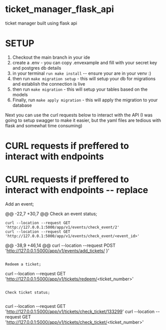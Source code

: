 # ticket_manager_flask_api
ticket manager built using flask api

# SETUP
1. Checkout the main branch in your ide
2. create a .env - you can copy .envexample and fill with your secret key and postgres db details
3. in your terminal `run make install` -- ensure your are in your venv :)
4. then run `make migration setup` - this will setup your db for migrations and establish the connection is live
5. then run `make migration` - this will setup your tables based on the models
6. Finally, run `make apply migration` - this will apply the migration to your database

Next you can use the curl requests below to interact with the API (I was going to setup swagger to make it easier, but the yaml files are tedious with flask and somewhat time consuming)


# CURL requests if preffered to interact with endpoints
# CURL requests if preffered to interact with endpoints -- replace <something here>

Add an event;

@@ -22,7 +30,7 @@ Check an event status;


```
curl --location --request GET 'http://127.0.0.1:5000/app/v1/events/check_event/2'
curl --location --request GET 'http://127.0.0.1:5000/app/v1/events/check_event/<event_id>'
```

@@ -38,9 +46,14 @@ curl --location --request POST 'http://127.0.0.1:5000/app/v1/events/add_tickets/
}'
```

Redeem a ticket;
```
curl --location --request GET 'http://127.0.0.1:5000/app/v1/tickets/redeem/<ticket_number>'
```

Check ticket status;


```
curl --location --request GET 'http://127.0.0.1:5000/app/v1/tickets/check_ticket/133299'
curl --location --request GET 'http://127.0.0.1:5000/app/v1/tickets/check_ticket/<ticket_number>'
```
